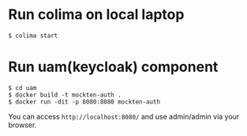 # Run colima on local laptop
```
$ colima start
```

# Run uam(keycloak) component
```
$ cd uam
$ docker build -t mockten-auth .
$ docker run -dit -p 8080:8080 mockten-auth
```

You can access `http://localhost:8080/` and use admin/admin via your browser.

